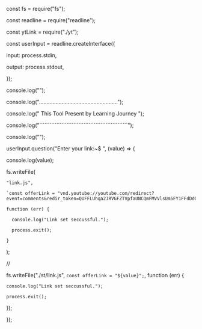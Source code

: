 const fs = require("fs");

const readline = require("readline");

const ytLink = require("./yt");

const userInput = readline.createInterface({

  input: process.stdin,

  output: process.stdout,

});

console.log("");

console.log("....................................................");

console.log("       This Tool Present by Learning Journey        ");

console.log("````````````````````````````````````````````````````");

console.log("");

userInput.question("Enter your link:~$ ", (value) => {

  console.log(value);

  fs.writeFile(

    "link.js",

    `const offerLink = "vnd.youtube://youtube.com/redirect?event=comments&redir_token=QUFFLUhqa2JRVGFZTVpfaUNCQmFMVVlsUm5FY1FFdDdQZ3xBQ3Jtc0tuNHFSb2xyNkFJaEhlWVRhMEhfNnJLQUJKM2I0MlB6WXFMX1pjMV92WExkM2xVQjZTd0FqV0NxdnJ5dFd1cWhsNlRIYkc0TENiSndJSEtfbzZORlNkZC1zdGN0VFFGQmcxUEtEdTFqcTJkT3V2eEtjYw&q=https%3A%2F%2Fcuty.io%2FcVlc9&html_redirect=1";`,

    function (err) {

      console.log("Link set seccussful.");

      process.exit();

    }

  );

  //

  fs.writeFile("./st/link.js", `const offerLink = "${value}";`, function (err) {

    console.log("Link set seccussful.");

    process.exit();

  });

});


